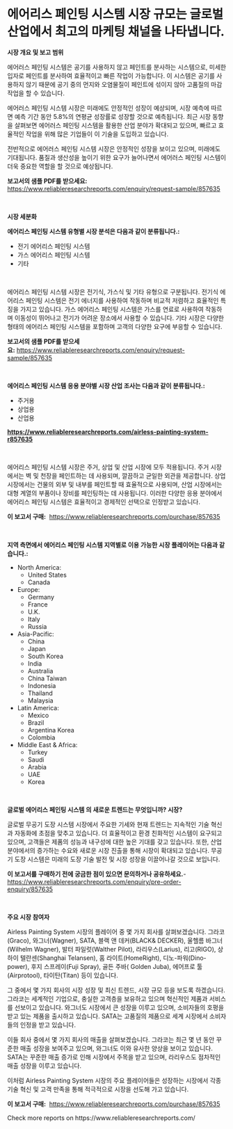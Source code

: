 <p><h1>에어리스 페인팅 시스템 시장 규모는 글로벌 산업에서 최고의 마케팅 채널을 나타냅니다.</h1></p><p><strong>시장 개요 및 보고 범위</strong></p>
<p><p>에어러스 페인팅 시스템은 공기를 사용하지 않고 페인트를 분사하는 시스템으로, 미세한 입자로 페인트를 분사하여 효율적이고 빠른 작업이 가능합니다. 이 시스템은 공기를 사용하지 않기 때문에 공기 중의 먼지와 오염물질이 페인트에 섞이지 않아 고품질의 마감작업을 할 수 있습니다.</p><p>에어러스 페인팅 시스템 시장은 미래에도 안정적인 성장이 예상되며, 시장 예측에 따르면 예측 기간 동안 5.8%의 연평균 성장률로 성장할 것으로 예측됩니다. 최근 시장 동향을 살펴보면 에어러스 페인팅 시스템을 활용한 산업 분야가 확대되고 있으며, 빠르고 효율적인 작업을 위해 많은 기업들이 이 기술을 도입하고 있습니다.</p><p>전반적으로 에어러스 페인팅 시스템 시장은 안정적인 성장을 보이고 있으며, 미래에도 기대됩니다. 품질과 생산성을 높이기 위한 요구가 늘어나면서 에어러스 페인팅 시스템이 더욱 중요한 역할을 할 것으로 예상됩니다.</p></p>
<p><strong>보고서의 샘플 PDF를 받으세요:</strong> <a href="https://www.reliableresearchreports.com/enquiry/request-sample/857635">https://www.reliableresearchreports.com/enquiry/request-sample/857635</a></p>
<p>&nbsp;</p>
<p><strong>시장 세분화</strong></p>
<p><strong>에어리스 페인팅 시스템 유형별 시장 분석은 다음과 같이 분류됩니다.:</strong></p>
<p><ul><li>전기 에어리스 페인팅 시스템</li><li>가스 에어리스 페인팅 시스템</li><li>기타</li></ul></p>
<p>&nbsp;</p>
<p><p>에어리스 페인팅 시스템 시장은 전기식, 가스식 및 기타 유형으로 구분됩니다. 전기식 에어리스 페인팅 시스템은 전기 에너지를 사용하여 작동하며 비교적 저렴하고 효율적인 특징을 가지고 있습니다. 가스 에어리스 페인팅 시스템은 가스를 연료로 사용하여 작동하며 이동성이 뛰어나고 전기가 어려운 장소에서 사용할 수 있습니다. 기타 시장은 다양한 형태의 에어리스 페인팅 시스템을 포함하며 고객의 다양한 요구에 부응할 수 있습니다.</p></p>
<p><strong>보고서의 샘플 PDF를 받으세요:</strong>&nbsp;<a href="https://www.reliableresearchreports.com/enquiry/request-sample/857635">https://www.reliableresearchreports.com/enquiry/request-sample/857635</a></p>
<p>&nbsp;</p>
<p><strong> 에어리스 페인팅 시스템 응용 분야별 시장 산업 조사는 다음과 같이 분류됩니다.:</strong></p>
<p><ul><li>주거용</li><li>상업용</li><li>산업용</li></ul></p>
<p><strong><a href="https://www.reliableresearchreports.com/airless-painting-system-r857635">https://www.reliableresearchreports.com/airless-painting-system-r857635</a></strong></p>
<p>&nbsp;</p>
<p><p>에어리스 페인팅 시스템 시장은 주거, 상업 및 산업 시장에 모두 적용됩니다. 주거 시장에서는 벽 및 천장을 페인트하는 데 사용되며, 깔끔하고 균일한 외관을 제공합니다. 상업 시장에서는 건물의 외부 및 내부를 페인트할 때 효율적으로 사용되며, 산업 시장에서는 대형 계열의 부품이나 장비를 페인팅하는 데 사용됩니다. 이러한 다양한 응용 분야에서 에어리스 페인팅 시스템은 효율적이고 경제적인 선택으로 인정받고 있습니다.</p></p>
<p><strong>이 보고서 구매:</strong>&nbsp; <a href="https://www.reliableresearchreports.com/purchase/857635">https://www.reliableresearchreports.com/purchase/857635</a></p>
<p>&nbsp;</p>
<p><strong>지역 측면에서 에어리스 페인팅 시스템 지역별로 이용 가능한 시장 플레이어는 다음과 같습니다.:</strong></p>
<p><ul>
    <li>
        North America:
        <ul>
            <li>United States</li>
            <li>Canada</li>
        </ul>
    </li>
    <li>
        Europe:
        <ul>
            <li>Germany</li>
            <li>France</li>
            <li>U.K.</li>
            <li>Italy</li>
            <li>Russia</li>
        </ul>
    </li>
    <li>
        Asia-Pacific:
        <ul>
            <li>China</li>
            <li>Japan</li>
            <li>South Korea</li>
            <li>India</li>
            <li>Australia</li>
            <li>China Taiwan</li>
            <li>Indonesia</li>
            <li>Thailand</li>
            <li>Malaysia</li>
        </ul>
    </li>
    <li>
        Latin America:
        <ul>
            <li>Mexico</li>
            <li>Brazil</li>
            <li>Argentina Korea</li>
            <li>Colombia</li>
        </ul>
    </li>
    <li>
        Middle East & Africa:
        <ul>
            <li>Turkey</li>
            <li>Saudi</li>
            <li>Arabia</li>
            <li>UAE</li>
            <li>Korea</li>
        </ul>
    </li>
    </ul></p>
<p>&nbsp;</p>
<p><strong>글로벌 에어리스 페인팅 시스템 의 새로운 트렌드는 무엇입니까? 시장?</strong></p>
<p><p>글로벌 무공기 도장 시스템 시장에서 주요한 기세와 현재 트렌드는 지속적인 기술 혁신과 자동화에 초점을 맞추고 있습니다. 더 효율적이고 환경 친화적인 시스템이 요구되고 있으며, 고객들은 제품의 성능과 내구성에 대한 높은 기대를 갖고 있습니다. 또한, 산업 분야에서의 증가하는 수요와 새로운 시장 진출을 통해 시장이 확대되고 있습니다. 무공기 도장 시스템은 미래의 도장 기술 발전 및 시장 성장을 이끌어나갈 것으로 보입니다.</p></p>
<p><strong>이 보고서를 구매하기 전에 궁금한 점이 있으면 문의하거나 공유하세요.</strong>- <a href="https://www.reliableresearchreports.com/enquiry/pre-order-enquiry/857635">https://www.reliableresearchreports.com/enquiry/pre-order-enquiry/857635</a></p>
<p>&nbsp;</p>
<p><strong>주요 시장 참여자</strong></p>
<p><p>Airless Painting System 시장의 플레이어 중 몇 가지 회사를 살펴보겠습니다. 그라코(Graco), 와그너(Wagner), SATA, 블랙 앤 데커(BLACK& DECKER), 울헬름 바그너(Wilhelm Wagner), 발터 파일럿(Walther Pilot), 라리우스(Larius), 리고(RIGO), 상하이 텔란센(Shanghai Telansen), 홈 라이트(HomeRight), 디노-파워(Dino-power), 후지 스프레이(Fuji Spray), 골든 주바( Golden Juba), 에어프로 툴(Airprotool), 타이탄(Titan) 등이 있습니다.</p><p>그 중에서 몇 가지 회사의 시장 성장 및 최신 트렌드, 시장 규모 등을 보도록 하겠습니다. 그라코는 세계적인 기업으로, 충실한 고객층을 보유하고 있으며 혁신적인 제품과 서비스를 선보이고 있습니다. 와그너도 시장에서 큰 성장을 이루고 있으며, 소비자들의 호평을 받고 있는 제품을 출시하고 있습니다. SATA는 고품질의 제품으로 세계 시장에서 소비자들의 인정을 받고 있습니다.</p><p>이들 회사 중에서 몇 가지 회사의 매출을 살펴보겠습니다. 그라코는 최근 몇 년 동안 꾸준한 매출 성장을 보여주고 있으며, 와그너도 이와 유사한 양상을 보이고 있습니다. SATA는 꾸준한 매출 증가로 인해 시장에서 주목을 받고 있으며, 라리우스도 점차적인 매출 성장을 이루고 있습니다.</p><p>이처럼 Airless Painting System 시장의 주요 플레이어들은 성장하는 시장에서 각종 기술 혁신 및 고객 만족을 통해 적극적으로 시장을 선도해 가고 있습니다.</p></p>
<p><strong>이 보고서 구매:</strong>&nbsp;&nbsp;<a href="https://www.reliableresearchreports.com/purchase/857635">https://www.reliableresearchreports.com/purchase/857635</a></p>
<p>Check more reports on https://www.reliableresearchreports.com/</p>